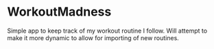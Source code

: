 # WorkoutMadness
Simple app to keep track of my workout routine I follow. Will attempt to make it more dynamic to allow for importing of new routines.
